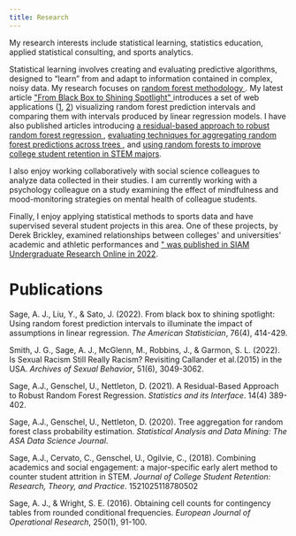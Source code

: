 ```yaml
---
title: Research
---
```


My research interests include statistical learning, statistics education, applied statistical consulting, and sports analytics. 

Statistical learning involves creating and evaluating predictive algorithms, designed to “learn” from and adapt to information contained in complex, noisy data. My research focuses on <a href="https://www.stat.berkeley.edu/~breiman/RandomForests/cc_home.htm"> random forest methodology </a>. My latest article <a href="https://www.tandfonline.com/doi/abs/10.1080/00031305.2022.2107568"> "From Black Box to Shining Spotlight" </a> introduces a set of web applications (<a href="https://predictive-visualizations.shinyapps.io/Prediction_Intervals_Simulation/">1</a>, <a href="https://predictive-visualizations.shinyapps.io/Prediction_Intervals_Real_Data/">2</a>) visualizing random forest prediction intervals and comparing them with intervals produced by linear regression models. I have also published articles introducing <a href="https://www.intlpress.com/site/pub/pages/journals/items/sii/content/vols/0014/0004/a003/"> a residual-based approach to robust random forest regression </a>, <a href="https://onlinelibrary.wiley.com/doi/abs/10.1002/sam.11446"> evaluating techniques for aggregating random forest predictions across trees </a>, and <a href="https://journals.sagepub.com/doi/abs/10.1177/1521025118780502"> using random forests to improve college student retention in STEM majors</a>.  

I also enjoy working collaboratively with social science colleagues to analyze data collected in their studies. I am currently working with a psychology colleague on a study examining the effect of mindfulness and mood-monitoring strategies on mental health of colleague students. 

Finally, I enjoy applying statistical methods to sports data and have supervised several student projects in this area. One of these projects, by Derek Brickley, examined relationships between colleges' and universities' academic and athletic performances and <a href="https://www.siam.org/Portals/0/Publications/SIURO/Vol15/S149121.pdf?ver=2022-11-23-135316-360">" was published in SIAM Undergraduate Research Online in 2022</a>.


# Publications

Sage, A. J., Liu, Y., & Sato, J. (2022). From black box to shining spotlight: Using random forest prediction intervals to illuminate the impact of assumptions in linear regression. *The American Statistician*, 76(4), 414-429.

Smith, J. G., Sage, A. J., McGlenn, M., Robbins, J., & Garmon, S. L. (2022). Is Sexual Racism Still Really Racism? Revisiting Callander et al.(2015) in the USA. *Archives of Sexual Behavior*, 51(6), 3049-3062.

Sage, A.J., Genschel, U., Nettleton, D. (2021). A Residual-Based Approach to Robust Random Forest Regression. *Statistics and its Interface*. 14(4) 389-402. 

Sage, A.J., Genschel, U., Nettleton, D. (2020). Tree aggregation for random forest class probability estimation. *Statistical Analysis and Data Mining: The ASA Data Science Journal*. 

Sage, A.J., Cervato, C., Genschel, U., Ogilvie, C., (2018). Combining academics and social engagement: a major-specific early alert method to counter student attrition in STEM. *Journal of College Student Retention: Research, Theory, and Practice*. 1521025118780502

Sage, A. J., & Wright, S. E. (2016). Obtaining cell counts for contingency tables from rounded conditional frequencies. *European Journal of Operational Research*, 250(1), 91-100.

